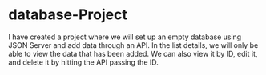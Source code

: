 # database-Project
I have created a project where we will set up an empty database using JSON Server and add data through an API. In the list details, we will only be able to view the data that has been added. We can also view it by ID, edit it, and delete it by hitting the API passing the ID.
